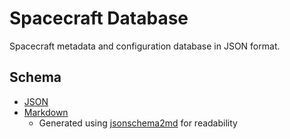 # Spacecraft Database
Spacecraft metadata and configuration database in JSON format.

## Schema
* [JSON](./schema.json)
* [Markdown](./schema.md)
    - Generated using [jsonschema2md](https://github.com/sbrunner/jsonschema2md) for readability

